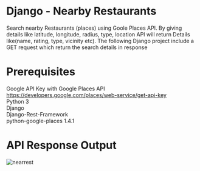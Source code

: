 
# Django - Nearby Restaurants

Search nearby Restaurants (places) using Goole Places API.
By giving details like latitude, longitude, radius, type, location API will return Details like(name, rating, type, vicinity etc). The following Django project include a GET request which return the search details in response

# Prerequisites
 Google API Key with Google Places API https://developers.google.com/places/web-service/get-api-key<br/>
 Python 3 <br/>
 Django<br/>
 Django-Rest-Framework<br/>
 python-google-places 1.4.1<br/>

# API Response Output
![nearrest](https://user-images.githubusercontent.com/35187852/44919447-32295980-ad5b-11e8-8910-91d086b8ea7f.png)


